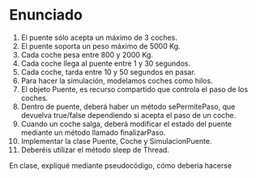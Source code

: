 # Enunciado #
1. El puente sólo acepta un máximo de 3 coches.
2. El puente soporta un peso máximo de 5000 Kg.
3. Cada coche pesa entre 800 y 2000 Kg.
4. Cada coche llega al puente entre 1 y 30 segundos.
5. Cada coche, tarda entre 10 y 50 segundos en pasar.
6. Para hacer la simulación, modelamos coches como hilos.
7. El objeto Puente, es recurso compartido que controla el paso de los coches.
8. Dentro de puente, deberá haber un método  sePermitePaso, que devuelva true/false dependiendo si acepta el paso de un coche.
9. Cuando un coche salga, deberá modificar el estado del puente mediante un método llamado finalizarPaso.
10. Implementar la clase Puente, Coche y SimulacionPuente.
11. Deberéis utilizar el método sleep de Thread.

En clase, expliqué mediante pseudocódigo, cómo debería hacerse